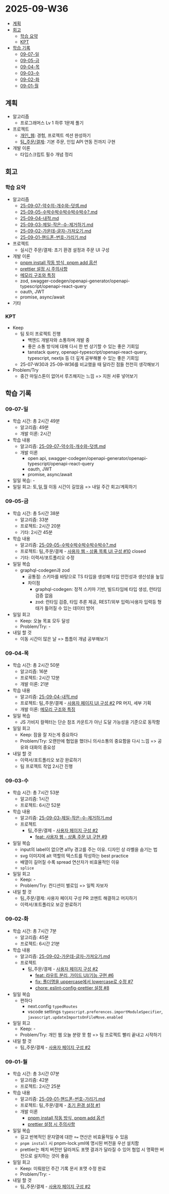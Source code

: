 # 2025-09-W36 <!-- omit from toc -->

- [계획](#계획)
- [회고](#회고)
  - [학습 요약](#학습-요약)
  - [KPT](#kpt)
- [학습 기록](#학습-기록)
  - [09-07-일](#09-07-일)
  - [09-05-금](#09-05-금)
  - [09-04-목](#09-04-목)
  - [09-03-수](#09-03-수)
  - [09-02-화](#09-02-화)
  - [09-01-월](#09-01-월)

## 계획

- 알고리즘
  - 프로그래머스 Lv 1 하루 1문제 풀기
- 프로젝트
  - [개인\_웹](https://github.com/macaronpark/my-web): 경험, 프로젝트 섹션 완성하기
  - [팀\_주문/결제](https://github.com/realtime-order-payment): 기본 주문, 인입 API 연동 전까지 구현
- 개발 이론
  - 타입스크립트 필수 개념 정리

## 회고

### 학습 요약

- 알고리즘
  - [25-09-07-약수의-개수와-덧셈.md](/algorithm/programmers/25-09-07-약수의-개수와-덧셈.md)
  - [25-09-05-수박수박수박수박수박수?.md](/algorithm/programmers/25-09-05-수박수박수박수박수박수?.md)
  - [25-09-04-내적.md](/algorithm/programmers/25-09-04-내적.md)
  - [25-09-03-제일-작은-수-제거하기.md](/algorithm/programmers/25-09-03-제일-작은-수-제거하기.md)
  - [25-09-02-가운데-글자-가져오기.md](/algorithm/programmers/25-09-02-가운데-글자-가져오기.md)
  - [25-09-01-핸드폰-번호-가리기.md](/algorithm/programmers/25-09-01-핸드폰-번호-가리기.md)
- 프로젝트
  - 실시간 주문/결제: 초기 환경 설정과 주문 UI 구성
- 개발 이론
  - [pnpm install 작동 방식, pnpm add 옵션](/project/package-manager.md)
  - [prettier 설정 시 주의사항](/project/prettier.md)
  - [메모리 구조와 특징](/javascript/memory.md)
  - zod, swagger-codegen/openapi-generator/openapi-typescript/openapi-react-query
  - oauth, JWT
  - promise, async/await
- 기타

### KPT

- Keep
  - 팀 토이 프로젝트 진행
    - 백엔드 개발자와 소통하며 개발 중
    - 좋은 소통 방식에 대해 다시 한 번 상기할 수 있는 좋은 기회임
    - tanstack query, openapi-typescript/openapi-react-query, typescript, nextjs 등 더 깊게 공부해볼 수 있는 좋은 기회임
  - 25-07-W30과 25-09-W36를 비교했을 때 달라진 점들 천천히 생각해보기
- Problem/Try
  - 중간 마일스톤이 없어서 루즈해지는 느낌 => 지원 서류 넣어보기

## 학습 기록

### 09-07-일

- 학습 시간: 총 2시간 49분
  - 알고리즘: 49분
  - 개발 이론: 2시간
- 학습 내용
  - 알고리즘: [25-09-07-약수의-개수와-덧셈.md](/algorithm/programmers/25-09-07-약수의-개수와-덧셈.md)
  - 개발 이론
    - open api, swagger-codegen/openapi-generator/openapi-typescript/openapi-react-query
    - oauth, JWT
    - promise, async/await
- 일일 복습: -
- 일일 회고: 토,일,월 이동 시간이 길었음 => 내일 주간 회고/계획하기

### 09-05-금

- 학습 시간: 총 5시간 38분
  - 알고리즘: 33분
  - 프로젝트: 2시간 20분
  - 기타: 2시간 45분
- 학습 내용
  - 알고리즘: [25-09-05-수박수박수박수박수박수?.md](/algorithm/programmers/25-09-05-수박수박수박수박수박수?.md)
  - 프로젝트: 팀\_주문/결제 - [사용자 웹 - 상품 목록 UI 구성 #10](https://github.com/realtime-order-payment/realtime-order-payment-frontend/issues/10) closed
  - 기타: 이력서/포트폴리오 수정
- 일일 복습
  - graphql-codegen과 zod
    - 공통점: 스키마를 바탕으로 TS 타입을 생성해 타입 안전성과 생산성을 높임
    - 차이점
      - graphql-codegen: 정적 스키마 기반, 빌드타임에 타입 생성, 런타임 검증 없음
      - zod: 런타임 검증, 타입 추론 제공, REST/외부 입력/사용자 입력등 형태가 틀어질 수 있는 데이터 방어
- 일일 회고
  - Keep: 오늘 목표 모두 달성
  - Problem/Try: -
- 내일 할 것
  - 이동 시간이 많은 날 => 틈틈이 개념 공부해보기

### 09-04-목

- 학습 시간: 총 2시간 50분
  - 알고리즘: 16분
  - 프로젝트: 2시간 12분
  - 개발 이론: 21분
- 학습 내용
  - 알고리즘: [25-09-04-내적.md](/algorithm/programmers/25-09-04-내적.md)
  - 프로젝트: 팀\_주문/결제 - [사용자 페이지 UI 구성 #2](https://github.com/realtime-order-payment/realtime-order-payment-frontend/issues/2) PR 머지, 세부 기획
  - 개발 이론: [메모리 구조와 특징](/javascript/memory.md)
- 일일 복습
  - JS 가비지 컬렉터는 단순 참조 카운트가 아닌 도달 가능성을 기준으로 동작함
- 일일 회고
  - Keep: 잠을 잘 자는게 중요하다
  - Problem/Try: 오랜만에 협업을 했더니 의사소통의 중요함을 다시 느낌 => 공유와 대화의 중요성
- 내일 할 것
  - 이력서/포트폴리오 보강 완료하기
  - 팀 프로젝트 작업 2시간 진행

### 09-03-수

- 학습 시간: 총 7시간 53분
  - 알고리즘: 1시간
  - 프로젝트: 6시간 52분
- 학습 내용
  - 알고리즘: [25-09-03-제일-작은-수-제거하기.md](/algorithm/programmers/25-09-03-제일-작은-수-제거하기.md)
  - 프로젝트
    - 팀\_주문/결제 - [사용자 페이지 구성 #2](https://github.com/realtime-order-payment/realtime-order-payment-frontend/issues/2)
      - [feat: 사용자 웹 - 상품 주문 UI 구현 #9](https://github.com/realtime-order-payment/realtime-order-payment-frontend/pull/9)
- 일일 복습
  - input의 label이 없으면 a11y 경고를 주는 이유. 디자인 상 라벨을 숨기는 법
  - svg 이미지에 alt 역할의 텍스트를 작성하는 best practice
  - 배열이 길어질 수록 spread 연산자가 비효율적인 이유
  - `splice`
- 일일 회고
  - Keep: -
  - Problem/Try: 컨디션이 별로임 => 일찍 자보자
- 내일 할 것
  - 팀\_주문/결제: 사용자 페이지 구성 PR 코멘트 해결하고 머지하기
  - 이력서/포트폴리오 보강 완료하기

### 09-02-화

- 학습 시간: 총 7시간 7분
  - 알고리즘: 45분
  - 프로젝트: 6시간 21분
- 학습 내용
  - 알고리즘: [25-09-02-가운데-글자-가져오기.md](/algorithm/programmers/25-09-02-가운데-글자-가져오기.md)
  - 프로젝트
    - 팀\_주문/결제 - [사용자 페이지 구성 #2](https://github.com/realtime-order-payment/realtime-order-payment-frontend/issues/2)
      - [feat: 라우트 분리, 가이드 UI/기능 구현 #6](https://github.com/realtime-order-payment/realtime-order-payment-frontend/pull/6)
      - [fix: 폴더명을 uppercase에서 lowercase로 수정 #7](https://github.com/realtime-order-payment/realtime-order-payment-frontend/pull/7)
      - [chore: eslint-config-prettier 설정 #8](https://github.com/realtime-order-payment/realtime-order-payment-frontend/pull/8)
- 일일 복습
  - 편하다
    - next.config `typedRoutes`
    - vscode settings `typescript.preferences.importModuleSpecifier`, `javascript.updateImportsOnFileMove.enabled`
- 일일 회고
  - Keep: -
  - Problem/Try: 개인 웹 오늘 분량 못 함 => 팀 프로젝트 빨리 끝내고 시작하기
- 내일 할 것
  - 팀\_주문/결제 - [사용자 페이지 구성 #2](https://github.com/realtime-order-payment/realtime-order-payment-frontend/issues/2)

### 09-01-월

- 학습 시간: 총 3시간 07분
  - 알고리즘: 42분
  - 프로젝트: 2시간 25분
- 학습 내용
  - 알고리즘: [25-09-01-핸드폰-번호-가리기.md](/algorithm/programmers/25-09-01-핸드폰-번호-가리기.md)
  - 프로젝트: 팀\_주문/결제 - [초기 환경 설정 #1](https://github.com/realtime-order-payment/realtime-order-payment-frontend/issues/1)
  - 개발 이론
    - [pnpm install 작동 방식, pnpm add 옵션](/project/package-manager.md)
    - [prettier 설정 시 주의사항](/project/prettier.md)
- 일일 복습
  - 길고 반복적인 문자열에 대한 `+=` 연산은 비효율적일 수 있음
  - `pnpm install` 시 pnpm-lock.yml에 명시된 버전을 우선 설치함
  - prettier는 패치 버전만 달라져도 포맷 결과가 달라질 수 있어 협업 시 명확한 버전으로 설치하는 것이 좋음
- 일일 회고
  - Keep: 미뤄왔던 주간 기록 문서 포맷 수정 완료
  - Problem/Try: -
- 내일 할 것
  - 팀\_주문/결제 - [사용자 페이지 구성 #2](https://github.com/realtime-order-payment/realtime-order-payment-frontend/issues/2)
